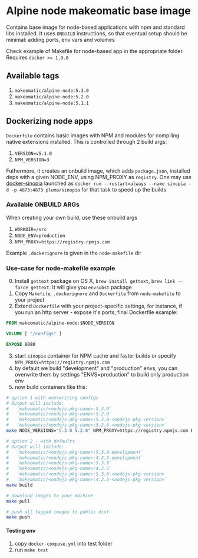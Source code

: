 # Alpine node makeomatic base image

Contains base image for node-based applications with npm and standard libs installed.
It uses `ONBUILD` instructions, so that eventual setup should be minimal: adding ports, env vars and volumes

Check example of Makefile for node-based app in the appropriate folder. Requires `docker >= 1.9.0`

## Available tags

1. `makeomatic/alpine-node:5.3.0`
2. `makeomatic/alpine-node:5.2.0`
3. `makeomatic/alpine-node:5.1.1`

## Dockerizing node apps

`Dockerfile` contains basic images with NPM and modules for compiling native extensions installed.
This is controlled through 2 build args:

1. `VERSION=v5.1.0`
2. `NPM_VERSION=3`

Futhermore, it creates an onbuild image, which adds `package.json`, installed deps with a given NODE_ENV,
using NPM_PROXY as `registry`. One may use [docker-sinopia](https://github.com/foss-haas/docker-sinopia) launched
as `docker run --restart=always --name sinopia -d -p 4873:4873 pluma/sinopia` for that task to speed up the builds

### Available ONBUILD ARGs

When creating your own build, use these onbuild args

1. `WORKDIR=/src`
2. `NODE_ENV=production`
3. `NPM_PROXY=https://registry.npmjs.com`

Example `.dockerignore` is given in the `node-makefile` dir

### Use-case for node-makefile example

0. Install `gettext` package on OS X, `brew install gettext`, `brew link --force gettext`. It will give you `envsubst` package
1. Copy `Makefile`, `.dockerignore` and `Dockerfile` from `node-makefile` to your project
2. Extend `Dockerfile` with your project-specific settings, for instance, if you run an http server - expose it's ports, final Dockerfile example:

```Dockerfile
FROM makeomatic/alpine-node:$NODE_VERSION

VOLUME [ "/configs" ]

EXPOSE 8080
```

3. start `sinopia` container for NPM cache and faster builds or specify `NPM_PROXY=https://registry.npmjs.com`
4. by default we build "development" and "production" envs, you can overwrite them by settings "ENVS=production" to build only production env
5. now build containers like this:

```sh
# option 1 with overwriting configs
# Output will include:
#   `makeomatic/<nodejs-pkg-name>:5.3.0`
#   `makeomatic/<nodejs-pkg-name>:5.2.0`
#   `makeomatic/<nodejs-pkg-name>:5.3.0-<nodejs-pkg-version>`
#   `makeomatic/<nodejs-pkg-name>:5.2.0-<nodejs-pkg-version>`
make NODE_VERSIONS="5.3.0 5.2.0" NPM_PROXY=https://registry.npmjs.com ENVS="production" build

# option 2 - with defaults
# Output will include:
#   `makeomatic/<nodejs-pkg-name>:5.3.0-development`
#   `makeomatic/<nodejs-pkg-name>:4.2.3-development`
#   `makeomatic/<nodejs-pkg-name>:5.3.0`
#   `makeomatic/<nodejs-pkg-name>:4.2.3`
#   `makeomatic/<nodejs-pkg-name>:5.3.0-<nodejs-pkg-version>`
#   `makeomatic/<nodejs-pkg-name>:4.2.3-<nodejs-pkg-version>`
make build

# download images to your machine
make pull

# push all tagged images to public dist
make push
```

#### Testing env

1. copy `docker-compose.yml` into test folder
2. run `make test`
